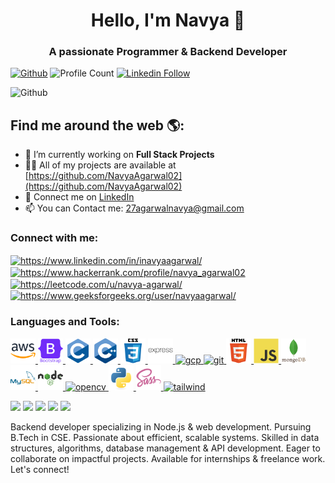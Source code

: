<h1 align="center">Hello, I'm Navya 👋</h1>
<h3 align="center">A passionate Programmer & Backend Developer</h3>

[![Github](https://img.shields.io/github/followers/Prince-1501?label=Follow&style=social)](https://github.com/NavyaAgarwal02)
![Profile Count](https://komarev.com/ghpvc/?username=NavyaAgarwal02)  [![Linkedin Follow](https://img.shields.io/badge/LinkedIn-16.7k-blue?style=social&logo=linkedin)](https://www.linkedin.com/in/inavyaagarwal/)

![Github](https://github.com/NavyaAgarwal02/NavyaAgarwal02/blob/main/NavyaAgarwal.jpeg)

## Find me around the web 🌎:
- 🔭 I’m currently working on **Full Stack Projects**
- 👨‍💻 All of my projects are available at [https://github.com/NavyaAgarwal02](https://github.com/NavyaAgarwal02)
- 💼 Connect me on <a href="https://www.linkedin.com/in/inavyaagarwal/">LinkedIn</a>
- 📫 You can Contact me: 27agarwalnavya@gmail.com

<h3 align="left">Connect with me:</h3>
<p align="left">
<a href="https://linkedin.com/in/https://www.linkedin.com/in/inavyaagarwal/" target="blank"><img align="center" src="https://raw.githubusercontent.com/rahuldkjain/github-profile-readme-generator/master/src/images/icons/Social/linked-in-alt.svg" alt="https://www.linkedin.com/in/inavyaagarwal/" height="30" width="40" /></a>
<a href="https://www.hackerrank.com/https://www.hackerrank.com/profile/navya_agarwal02" target="blank"><img align="center" src="https://raw.githubusercontent.com/rahuldkjain/github-profile-readme-generator/master/src/images/icons/Social/hackerrank.svg" alt="https://www.hackerrank.com/profile/navya_agarwal02" height="30" width="40" /></a>
<a href="https://www.leetcode.com/https://leetcode.com/u/navya-agarwal/" target="blank"><img align="center" src="https://raw.githubusercontent.com/rahuldkjain/github-profile-readme-generator/master/src/images/icons/Social/leet-code.svg" alt="https://leetcode.com/u/navya-agarwal/" height="30" width="40" /></a>
<a href="https://auth.geeksforgeeks.org/user/https://www.geeksforgeeks.org/user/navyaagarwal/" target="blank"><img align="center" src="https://raw.githubusercontent.com/rahuldkjain/github-profile-readme-generator/master/src/images/icons/Social/geeks-for-geeks.svg" alt="https://www.geeksforgeeks.org/user/navyaagarwal/" height="30" width="40" /></a>
</p>

<h3 align="left">Languages and Tools:</h3>
<p align="left"> <a href="https://aws.amazon.com" target="_blank" rel="noreferrer"> <img src="https://raw.githubusercontent.com/devicons/devicon/master/icons/amazonwebservices/amazonwebservices-original-wordmark.svg" alt="aws" width="40" height="40"/> </a> <a href="https://getbootstrap.com" target="_blank" rel="noreferrer"> <img src="https://raw.githubusercontent.com/devicons/devicon/master/icons/bootstrap/bootstrap-plain-wordmark.svg" alt="bootstrap" width="40" height="40"/> </a> <a href="https://www.cprogramming.com/" target="_blank" rel="noreferrer"> <img src="https://raw.githubusercontent.com/devicons/devicon/master/icons/c/c-original.svg" alt="c" width="40" height="40"/> </a> <a href="https://www.w3schools.com/cpp/" target="_blank" rel="noreferrer"> <img src="https://raw.githubusercontent.com/devicons/devicon/master/icons/cplusplus/cplusplus-original.svg" alt="cplusplus" width="40" height="40"/> </a> <a href="https://www.w3schools.com/css/" target="_blank" rel="noreferrer"> <img src="https://raw.githubusercontent.com/devicons/devicon/master/icons/css3/css3-original-wordmark.svg" alt="css3" width="40" height="40"/> </a> <a href="https://expressjs.com" target="_blank" rel="noreferrer"> <img src="https://raw.githubusercontent.com/devicons/devicon/master/icons/express/express-original-wordmark.svg" alt="express" width="40" height="40"/> </a> <a href="https://cloud.google.com" target="_blank" rel="noreferrer"> <img src="https://www.vectorlogo.zone/logos/google_cloud/google_cloud-icon.svg" alt="gcp" width="40" height="40"/> </a> <a href="https://git-scm.com/" target="_blank" rel="noreferrer"> <img src="https://www.vectorlogo.zone/logos/git-scm/git-scm-icon.svg" alt="git" width="40" height="40"/> </a> <a href="https://www.w3.org/html/" target="_blank" rel="noreferrer"> <img src="https://raw.githubusercontent.com/devicons/devicon/master/icons/html5/html5-original-wordmark.svg" alt="html5" width="40" height="40"/> </a> <a href="https://developer.mozilla.org/en-US/docs/Web/JavaScript" target="_blank" rel="noreferrer"> <img src="https://raw.githubusercontent.com/devicons/devicon/master/icons/javascript/javascript-original.svg" alt="javascript" width="40" height="40"/> </a> <a href="https://www.mongodb.com/" target="_blank" rel="noreferrer"> <img src="https://raw.githubusercontent.com/devicons/devicon/master/icons/mongodb/mongodb-original-wordmark.svg" alt="mongodb" width="40" height="40"/> </a> <a href="https://www.mysql.com/" target="_blank" rel="noreferrer"> <img src="https://raw.githubusercontent.com/devicons/devicon/master/icons/mysql/mysql-original-wordmark.svg" alt="mysql" width="40" height="40"/> </a> <a href="https://nodejs.org" target="_blank" rel="noreferrer"> <img src="https://raw.githubusercontent.com/devicons/devicon/master/icons/nodejs/nodejs-original-wordmark.svg" alt="nodejs" width="40" height="40"/> </a> <a href="https://opencv.org/" target="_blank" rel="noreferrer"> <img src="https://www.vectorlogo.zone/logos/opencv/opencv-icon.svg" alt="opencv" width="40" height="40"/> </a> <a href="https://www.python.org" target="_blank" rel="noreferrer"> <img src="https://raw.githubusercontent.com/devicons/devicon/master/icons/python/python-original.svg" alt="python" width="40" height="40"/> </a> <a href="https://sass-lang.com" target="_blank" rel="noreferrer"> <img src="https://raw.githubusercontent.com/devicons/devicon/master/icons/sass/sass-original.svg" alt="sass" width="40" height="40"/> </a> <a href="https://tailwindcss.com/" target="_blank" rel="noreferrer"> <img src="https://www.vectorlogo.zone/logos/tailwindcss/tailwindcss-icon.svg" alt="tailwind" width="40" height="40"/> </a> </p>

![](https://github-profile-summary-cards.vercel.app/api/cards/profile-details?username=NavyaAgarwal02&theme=github)
![](https://github-profile-summary-cards.vercel.app/api/cards/repos-per-language?username=NavyaAgarwal02&theme=github)
![](https://github-profile-summary-cards.vercel.app/api/cards/most-commit-language?username=NavyaAgarwal02&theme=github)
![](https://github-profile-summary-cards.vercel.app/api/cards/stats?username=NavyaAgarwal02&theme=github)
![](https://github-profile-summary-cards.vercel.app/api/cards/productive-time?username=NavyaAgarwal02&theme=github)

Backend developer specializing in Node.js & web development. Pursuing B.Tech in CSE. Passionate about efficient, scalable systems. Skilled in data structures, algorithms, database management & API development. Eager to collaborate on impactful projects. Available for internships & freelance work. 
Let's connect!
